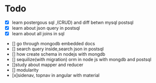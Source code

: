 # Todo 
- [x] learn postergous sql ,(CRUD) and diff betwn mysql postsql
- [x] learn about json query in postsql
- [x] learn about all joins in  sql
- [] go through mongodb embedded docs
- [] search query inside,search  json  in postsql
- [] how create schema in  nodejs with mongdb
- [] sequilize(with migration)  orm in node js with mongdb and postsql
- []study about mapper and reducer
- []  modularity
- [x]sidenav, topnav in angular with material